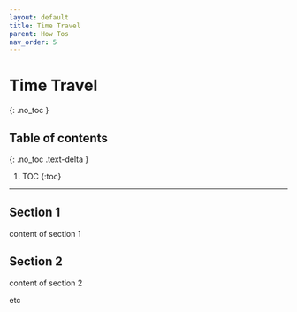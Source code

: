 ```yaml
---
layout: default
title: Time Travel
parent: How Tos
nav_order: 5
---
```


# Time Travel
{: .no_toc }

## Table of contents
{: .no_toc .text-delta }

1. TOC
{:toc}

---

## Section 1

content of section 1

## Section 2

content of section 2

etc
